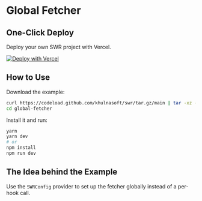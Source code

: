 # Global Fetcher

## One-Click Deploy

Deploy your own SWR project with Vercel.

[![Deploy with Vercel](https://vercel.com/button)](https://vercel.com/new/clone?s=https://github.com/khulnasoft/swr/tree/main/examples/global-fetcher)

## How to Use

Download the example:

```bash
curl https://codeload.github.com/khulnasoft/swr/tar.gz/main | tar -xz --strip=2 swr-main/examples/global-fetcher
cd global-fetcher
```

Install it and run:

```bash
yarn
yarn dev
# or
npm install
npm run dev
```

## The Idea behind the Example

Use the `SWRConfig` provider to set up the fetcher globally instead of a per-hook call.

